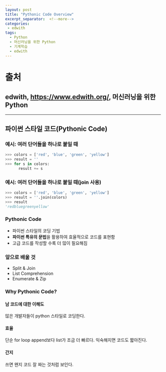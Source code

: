 ```yaml
---
layout: post
title: "Pythonic Code Overview"
excerpt_separator:  <!--more-->
categories:
 - edwith
tags:
  - Python
  - 머신러닝을 위한 Python
  - 기계학습
  - edwith
---
```


<!--more-->

# 출처

## edwith, <https://www.edwith.org/>, 머신러닝을 위한 Python

---

## 파이썬 스타일 코드(Pythonic Code)

### 예시: 여러 단어들을 하나로 붙일 때

```python
>>> colors = ['red', 'blue', 'green', 'yellow']
>>> result = ''
>>> for s in colors:
      result += s
```

### 예시: 여러 단어들을 하나로 붙일 때(join 사용)

```python
>>> colors = ['red', 'blue', 'green', 'yellow']
>>> result = ''.join(colors)
>>> result
'redbluegreenyellow'
```

### Pythonic Code

* 파이썬 스타일의 코딩 기법
* **파이썬 특유의 문법**을 활용하여 효율적으로 코드를 표현함
* 고급 코드를 작성할 수록 더 많이 필요해짐

### 앞으로 배울 것

* Split & Join
* List Comprehension
* Enumerate & Zip

### Why Pythonic Code?

#### 남 코드에 대한 이해도

많은 개발자들이 python 스타일로 코딩한다.

#### 효율

단순 for loop append보다 list가 조금 더 빠르다.
익숙해지면 코드도 짧아진다.

#### 간지

쓰면 왠지 코드 잘 짜는 것처럼 보인다.